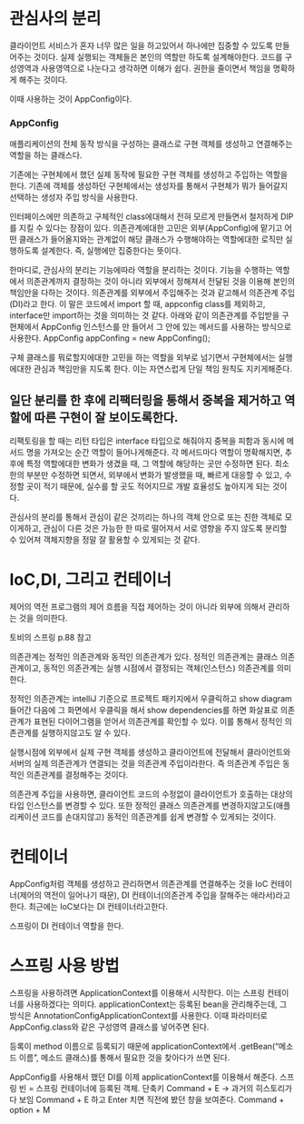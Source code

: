 # 관심사의 분리
클라이언트 서비스가 혼자 너무 많은 일을 하고있어서 하나에만 집중할 수 있도록 만들어주는 것이다.
실제 실행되는 객체들은 본인의 역할만 하도록 설계해야한다.
코드를 구성영역과 사용영역으로 나눈다고 생각하면 이해가 쉽다. 권한을 줄이면서 책임을 명확하게 해주는 것이다.

이때 사용하는 것이 AppConfig이다.
### AppConfig
애플리케이션의 전체 동작 방식을 구성하는 클래스로 구현 객체를 생성하고 연결해주는 역할을 하는 클래스다.

기존에는 구현체에서 했던 실제 동작에 필요한 구현 객체를 생성하고 주입하는 역할을 한다.
기존에 객체를 생성하던 구현체에서는 생성자를 통해서 구현체가 뭐가 들어갈지 선택하는 생성자 주입 방식을 사용한다.

인터페이스에만 의존하고 구체적인 class에대해서 전혀 모르게 만들면서 철저하게 DIP를 지킬 수 있다는 장점이 있다.
의존관계에대한 고민은 외부(AppConfig)에 맡기고 어떤 클래스가 들어올지와는 관계없이 해당 클래스가 수행해야하는 역할에대한 로직만 실행하도록 설계한다. 즉, 실행에만 집중한다는 뜻이다.

한마디로, 관심사의 분리는 기능에따라 역할을 분리하는 것이다. 기능을 수행하는 역할에서 의존관계까지 결정하는 것이 아니라 외부에서 정해져서 전달된 것을 이용해 본인의 책임만을 다하는 것이다.
의존관계를 외부에서 주입해주는 것과 같고해서 의존관계 주입(DI)라고 한다.
 이 말은 코드에서 import 할 때, appconfig class를 제외하고, interface만 import하는 것을 의미하는 것 같다.
아래와 같이 의존관계를 주입받을 구현체에서 AppConfig 인스턴스를 만
들어서 그 안에 있는 메서드를 사용하는 방식으로 사용한다.
AppConfig appConfing = new AppConfing();

구체 클래스를 뭐로할지에대한 고민을 하는 역할을 외부로 넘기면서 구현체에서는 실행에대한 관심과 책임만을 지도록 한다. 이는 자연스럽게 단일 책임 원칙도 지키게해준다.

## 일단 분리를 한 후에 리팩터링을 통해서 중복을 제거하고 역할에 따른 구현이 잘 보이도록한다. 
리팩토링을 할 때는 리턴 타입은 interface 타입으로 해줘야지 중복을 피함과 동시에 메서드 명을 가져오는 순간 역할이 들어나게해준다.
각 메서드마다 역할이 명확해지면, 추후에 특정 역할에대한 변화가 생겼을 때, 그 역할에 해당하는 곳만 수정하면 된다.
최소한의 부분만 수정하면 되면서, 외부에서 변화가 발생했을 때, 빠르게 대응할 수 있고, 수정할 곳이 적기 때문에, 실수를 할 곳도 적어지므로 개발 효율성도 높아지게 되는 것이다.

관심사의 분리를 통해서 관심이 같은 것끼리는 하나의 객체 안으로 또는 친한 객체로 모이게하고, 관심이 다른 것은 가능한 한 따로 떨어져서 서로 영향을 주지 않도록 분리할 수 있어져 객체지향을 정말 잘 활용할 수 있게되는 것 같다.

# IoC,DI, 그리고 컨테이너
제어의 역전
프로그램의 제어 흐름을 직접 제어하는 것이 아니라 외부에 의해서 관리하는 것을 의미한다.

토비의 스프링 p.88 참고

의존관계는 정적인 의존관계와 동적인 의존관계가 있다.
정적인 의존관계는 클래스 의존 관계이고, 동적인 의존관계는 실행 시점에서 결정되는 객체(인스턴스) 의존관계를 의미한다.

정적인 의존관계는 intelliJ 기준으로 프로젝트 패키지에서 우클릭하고 show diagram 들어간 다음에 그 화면에서 우클릭을 해서 show dependencies를 하면 화살표로 의존관계가 표현된 다이어그램을 얻어서 의존관계를 확인할 수 있다. 이를 통해서 정적인 의존관계를 실행하지않고도 알 수 있다.

실행시점에 외부에서 실제 구현 객체를 생성하고 클라이언트에 전달해서 클라이언트와 서버의 실제 의존관계가 연결되는 것을 의존관계 주입이라한다. 즉 의존관계 주입은 동적인 의존관계를 결정해주는 것이다.

의존관계 주입을 사용하면, 클라이언트 코드의 수정없이 클라이언트가 호출하는 대상의 타입 인스턴스를 변경할 수 있다.
또한 정적인 클래스 의존관계를 변경하지않고도(애플리케이션 코드를 손대지않고) 동적인 의존관계를 쉽게 변경할 수 있게되는 것이다.

# 컨테이너
AppConfig처럼 객체를 생성하고 관리하면서 의존관계를 연결해주는 것을 IoC 컨테이너(제어의 역전이 일어나기 때문), DI 컨테이너(의존관계 주입을 잘해주는 애라서)라고 한다. 
최근에는 IoC보다는 DI 컨테이너라고한다.

스프링이 DI 컨테이너 역할을 한다.

# 스프링 사용 방법
스프링을 사용하려면 ApplicationContext를 이용해서 시작한다. 이는 스프링 컨테이너를 사용하겠다는 의미다.
applicationContext는 등록된 bean을 관리해주는데, 그 방식은 AnnotationConfigApplicationContext를 사용한다.
이때 파라미터로 AppConfig.class와 같은 구성영역 클래스를 넣어주면 된다.

등록이 method 이름으로 등록되기 때문에 applicationContext에서 .getBean(“메소드 이름”, 메소드 클래스)를 통해서 필요한 것을 찾아다가 쓰면 된다.

AppConfig를 사용해서 했던 DI를 이제 applicationContext를 이용해서 해준다. 스프링 빈 = 스프링 컨테이너에 등록된 객체.
단축키
Command + E -> 과거의 히스토리가 다 보임
Command + E 하고 Enter 치면 직전에 봤던 창을 보여준다.
Command + option + M
